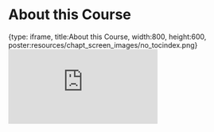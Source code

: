 # About this Course
 
{type: iframe, title:About this Course, width:800, height:600, poster:resources/chapt_screen_images/no_tocindex.png}
![](https://jhudatascience.org/Reproducibility_in_Cancer_Informatics//no_tocindex.html)
 

 
